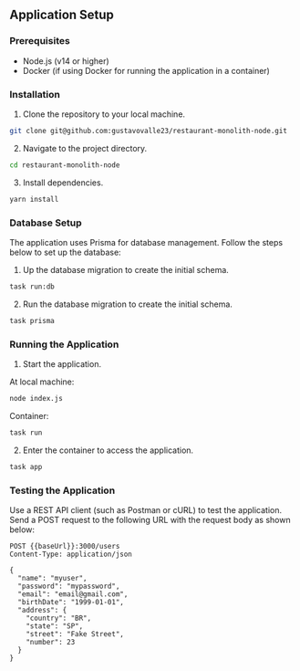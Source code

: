## Application Setup

### Prerequisites

- Node.js (v14 or higher)
- Docker (if using Docker for running the application in a container)

### Installation

1. Clone the repository to your local machine.

```bash
git clone git@github.com:gustavovalle23/restaurant-monolith-node.git
```

2. Navigate to the project directory.

```bash
cd restaurant-monolith-node
```

3. Install dependencies.

```bash
yarn install
```

### Database Setup

The application uses Prisma for database management. Follow the steps below to set up the database:

1. Up the database migration to create the initial schema.

```bash
task run:db
```

2. Run the database migration to create the initial schema.

```bash
task prisma
```

### Running the Application

1. Start the application.

At local machine:
```bash
node index.js
```

Container:
```bash
task run
```

2. Enter the container to access the application.

```bash
task app
```

### Testing the Application

Use a REST API client (such as Postman or cURL) to test the application. Send a POST request to the following URL with the request body as shown below:

```
POST {{baseUrl}}:3000/users
Content-Type: application/json

{
  "name": "myuser",
  "password": "mypassword",
  "email": "email@gmail.com",
  "birthDate": "1999-01-01",
  "address": {
    "country": "BR",
    "state": "SP",
    "street": "Fake Street",
    "number": 23
  }
}
```
